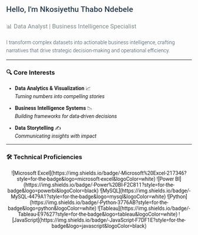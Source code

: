 <h2 style="font-family: 'Roboto', sans-serif; font-weight: 500; color: #2c3e50;">Hello, I'm Nkosiyethu Thabo Ndebele</h2>

<h3 style="font-family: 'Roboto', sans-serif; font-weight: 400; color: #7f8c8d;">📊 Data Analyst | Business Intelligence Specialist</h3>

<p style="font-family: 'Roboto', sans-serif; font-weight: 300; line-height: 1.6; color: #34495e;">
I transform complex datasets into actionable business intelligence, crafting narratives that drive strategic decision-making and operational efficiency.
</p>

---

### 🔍 Core Interests
<div style="font-family: 'Roboto', sans-serif;">
  
- **Data Analytics & Visualization** 📈  
  _Turning numbers into compelling stories_
  
- **Business Intelligence Systems** 📉  
  _Building frameworks for data-driven decisions_
  
- **Data Storytelling** ✍️  
  _Communicating insights with impact_
  
</div>

---

### 🛠️ Technical Proficiencies
<div align="center" style="font-family: 'Roboto', sans-serif; display: flex; flex-wrap: wrap; gap: 10px; justify-content: center; margin: 20px 0;">
![Microsoft Excel](https://img.shields.io/badge/-Microsoft%20Excel-217346?style=for-the-badge&logo=microsoft-excel&logoColor=white)
![Power BI](https://img.shields.io/badge/-Power%20BI-F2C811?style=for-the-badge&logo=powerbi&logoColor=black)
![MySQL](https://img.shields.io/badge/-MySQL-4479A1?style=for-the-badge&logo=mysql&logoColor=white)
![Python](https://img.shields.io/badge/-Python-3776AB?style=for-the-badge&logo=python&logoColor=white)
![Tableau](https://img.shields.io/badge/-Tableau-E97627?style=for-the-badge&logo=tableau&logoColor=white)
![JavaScript](https://img.shields.io/badge/-JavaScript-F7DF1E?style=for-the-badge&logo=javascript&logoColor=black)
</div>

<style>
  @import url('https://fonts.googleapis.com/css2?family=Roboto:wght@300;400;500&display=swap');
</style>
